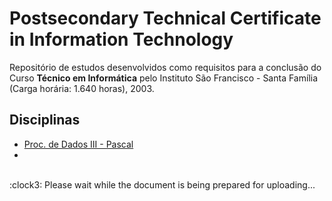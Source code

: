 # Postsecondary Technical Certificate in Information Technology

Repositório de estudos desenvolvidos como requisitos para a conclusão do Curso **Técnico em Informática** pelo Instituto São Francisco - Santa Família (Carga horária: 1.640 horas), 2003.  

## Disciplinas

* [Proc. de Dados III - Pascal](proc.dados-iii-pascal)
* 

<br>
:clock3: Please wait while the document is being prepared for uploading... 
<br>
